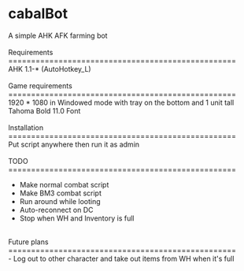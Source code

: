 # cabalBot<br>
A simple AHK AFK farming bot<br>
<br>
Requirements<br>
==================================================<br>
AHK 1.1-* (AutoHotkey_L)<br>
<br>
Game requirements<br>
==================================================<br>
1920 * 1080 in Windowed mode with tray on the bottom and 1 unit tall<br>
Tahoma Bold 11.0 Font<br>
<br>
Installation<br>
==================================================<br>
Put script anywhere then run it as admin<br>
<br>
TODO<br>
==================================================<br>
- Make normal combat script<br>
- Make BM3 combat script<br>
- Run around while looting<br>
- Auto-reconnect on DC<br>
- Stop when WH and Inventory is full<br>
<br>
Future plans<br>
==================================================<br>
- Log out to other character and take out items from WH when it's full<br>
